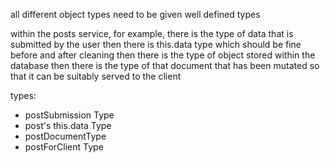 all different object types need to be given well defined types

within the posts service, for example,
there is the type of data that is submitted by the user
then there is this.data type which should be fine before and after cleaning
then there is the type of object stored within the database
then there is the type of that document that has been mutated so that it can be suitably served to the client

types:
- postSubmission Type
- post's this.data Type
- postDocumentType
- postForClient Type